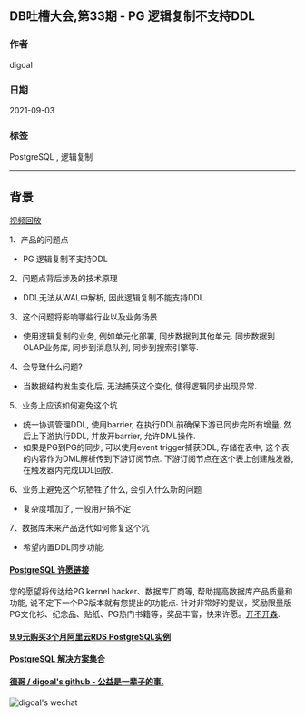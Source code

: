 ## DB吐槽大会,第33期 - PG 逻辑复制不支持DDL  
  
### 作者  
digoal  
  
### 日期  
2021-09-03  
  
### 标签  
PostgreSQL , 逻辑复制  
  
----  
  
## 背景  
[视频回放]()  
  
1、产品的问题点  
- PG 逻辑复制不支持DDL  
  
2、问题点背后涉及的技术原理  
- DDL无法从WAL中解析, 因此逻辑复制不能支持DDL.   
  
3、这个问题将影响哪些行业以及业务场景  
- 使用逻辑复制的业务, 例如单元化部署, 同步数据到其他单元. 同步数据到OLAP业务库, 同步到消息队列, 同步到搜索引擎等.   
  
4、会导致什么问题?  
- 当数据结构发生变化后, 无法捕获这个变化, 使得逻辑同步出现异常.   
  
5、业务上应该如何避免这个坑  
- 统一协调管理DDL, 使用barrier, 在执行DDL前确保下游已同步完所有增量, 然后上下游执行DDL, 并放开barrier, 允许DML操作.   
- 如果是PG到PG的同步, 可以使用event trigger捕获DDL, 存储在表中, 这个表的内容作为DML解析传到下游订阅节点. 下游订阅节点在这个表上创建触发器, 在触发器内完成DDL回放.   
  
6、业务上避免这个坑牺牲了什么, 会引入什么新的问题  
- 复杂度增加了, 一般用户搞不定  
  
7、数据库未来产品迭代如何修复这个坑  
- 希望内置DDL同步功能.  
    
  
#### [PostgreSQL 许愿链接](https://github.com/digoal/blog/issues/76 "269ac3d1c492e938c0191101c7238216")
您的愿望将传达给PG kernel hacker、数据库厂商等, 帮助提高数据库产品质量和功能, 说不定下一个PG版本就有您提出的功能点. 针对非常好的提议，奖励限量版PG文化衫、纪念品、贴纸、PG热门书籍等，奖品丰富，快来许愿。[开不开森](https://github.com/digoal/blog/issues/76 "269ac3d1c492e938c0191101c7238216").  
  
  
#### [9.9元购买3个月阿里云RDS PostgreSQL实例](https://www.aliyun.com/database/postgresqlactivity "57258f76c37864c6e6d23383d05714ea")
  
  
#### [PostgreSQL 解决方案集合](https://yq.aliyun.com/topic/118 "40cff096e9ed7122c512b35d8561d9c8")
  
  
#### [德哥 / digoal's github - 公益是一辈子的事.](https://github.com/digoal/blog/blob/master/README.md "22709685feb7cab07d30f30387f0a9ae")
  
  
![digoal's wechat](../pic/digoal_weixin.jpg "f7ad92eeba24523fd47a6e1a0e691b59")
  
